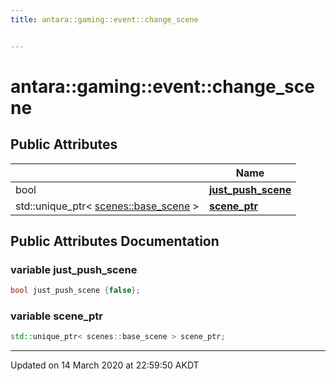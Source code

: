 ```yaml
---
title: antara::gaming::event::change_scene


---
```


# antara::gaming::event::change_scene

















## Public Attributes

|                | Name           |
| -------------- | -------------- |
| bool | **[just_push_scene](Classes/structantara_1_1gaming_1_1event_1_1change__scene.md#variable-just_push_scene)**  |
| std::unique_ptr< [scenes::base_scene](Classes/classantara_1_1gaming_1_1scenes_1_1base__scene.md) > | **[scene_ptr](Classes/structantara_1_1gaming_1_1event_1_1change__scene.md#variable-scene_ptr)**  |












## Public Attributes Documentation

### variable just_push_scene

```cpp
bool just_push_scene {false};
```




























### variable scene_ptr

```cpp
std::unique_ptr< scenes::base_scene > scene_ptr;
```
































-------------------------------

Updated on 14 March 2020 at 22:59:50 AKDT